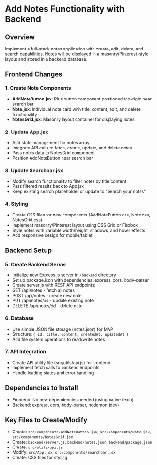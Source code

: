 # Add Notes Functionality with Backend

## Overview

Implement a full-stack notes application with create, edit, delete, and search capabilities. Notes will be displayed in a masonry/Pinterest-style layout and stored in a backend database.

## Frontend Changes

### 1. Create Note Components

- **AddNoteButton.jsx**: Plus button component positioned top-right near search bar
- **Note.jsx**: Individual note card with title, content, edit, and delete functionality
- **NotesGrid.jsx**: Masonry layout container for displaying notes

### 2. Update App.jsx

- Add state management for notes array
- Integrate API calls to fetch, create, update, and delete notes
- Pass notes data to NotesGrid component
- Position AddNoteButton near search bar

### 3. Update Searchbar.jsx

- Modify search functionality to filter notes by title/content
- Pass filtered results back to App.jsx
- Keep existing search placeholder or update to "Search your notes"

### 4. Styling

- Create CSS files for new components (AddNoteButton.css, Note.css, NotesGrid.css)
- Implement masonry/Pinterest layout using CSS Grid or Flexbox
- Style notes with variable width/height, shadows, and hover effects
- Add responsive design for mobile/tablet

## Backend Setup

### 5. Create Backend Server

- Initialize new Express.js server in `/backend` directory
- Set up package.json with dependencies: express, cors, body-parser
- Create server.js with REST API endpoints:
- GET /api/notes - fetch all notes
- POST /api/notes - create new note
- PUT /api/notes/:id - update existing note
- DELETE /api/notes/:id - delete note

### 6. Database

- Use simple JSON file storage (notes.json) for MVP
- Structure: `{ id, title, content, createdAt, updatedAt }`
- Add file system operations to read/write notes

### 7. API Integration

- Create API utility file (src/utils/api.js) for frontend
- Implement fetch calls to backend endpoints
- Handle loading states and error handling

## Dependencies to Install

- Frontend: No new dependencies needed (using native fetch)
- Backend: express, cors, body-parser, nodemon (dev)

## Key Files to Create/Modify

- Create: `src/components/AddNoteButton.jsx`, `src/components/Note.jsx`, `src/components/NotesGrid.jsx`
- Create: `backend/server.js`, `backend/notes.json`, `backend/package.json`
- Create: `src/utils/api.js`
- Modify: `src/App.jsx`, `src/components/Searchbar.jsx`
- Create: CSS files for styling